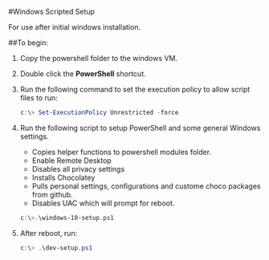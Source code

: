 #Windows Scripted Setup

For use after initial windows installation.

##To begin:
1. Copy the powershell folder to the windows VM.
2. Double click the **PowerShell** shortcut.
3. Run the following command to set the execution policy to allow script files to run:

	~~~powershell
	c:\> Set-ExecutionPolicy Unrestricted -force
	~~~

4. Run the following script to setup PowerShell and some general Windows settings.  
	* Copies helper functions to powershell modules folder.
	* Enable Remote Desktop
	* Disables all privacy settings
	* Installs Chocolatey
	* Pulls personal settings, configurations and custome choco packages from github.
	* Disables UAC which will prompt for reboot.
	
	~~~powershell
	c:\>.\windows-10-setup.ps1
	~~~	

5. After reboot, run:

	~~~powershell
	c:\> .\dev-setup.ps1
	~~~